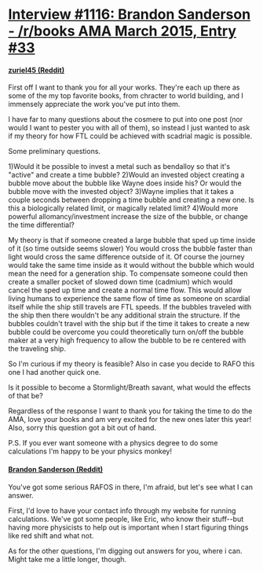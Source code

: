 # [Interview #1116: Brandon Sanderson - /r/books AMA March 2015, Entry #33](https://www.theoryland.com/intvmain.php?i=1116#33)

#### [zuriel45 (Reddit)](http://www.reddit.com/r/books/comments/2ytg2h/im_novelist_brandon_sanderson_ama/cpcrc9u)

First off I want to thank you for all your works. They're each up there as some of the my top favorite books, from chracter to world building, and I immensely appreciate the work you've put into them.

I have far to many questions about the cosmere to put into one post (nor would I want to pester you with all of them), so instead I just wanted to ask if my theory for how FTL could be achieved with scadrial magic is possible.

Some preliminary questions.

1)Would it be possible to invest a metal such as bendalloy so that it's "active" and create a time bubble? 2)Would an invested object creating a bubble move about the bubble like Wayne does inside his? Or would the bubble move with the invested object? 3)Wayne implies that it takes a couple seconds between dropping a time bubble and creating a new one. Is this a biologically related limit, or magically related limit? 4)Would more powerful allomancy/investment increase the size of the bubble, or change the time differential?

My theory is that if someone created a large bubble that sped up time inside of it (so time outside seems slower) You would cross the bubble faster than light would cross the same difference outside of it. Of course the journey would take the same time inside as it would without the bubble which would mean the need for a generation ship. To compensate someone could then create a smaller pocket of slowed down time (cadmium) which would cancel the sped up time and create a normal time flow. This would allow living humans to experience the same flow of time as someone on scardial itself while the ship still travels are FTL speeds. If the bubbles traveled with the ship then there wouldn't be any additional strain the structure. If the bubbles couldn't travel with the ship but if the time it takes to create a new bubble could be overcome you could theoretically turn on/off the bubble maker at a very high frequency to allow the bubble to be re centered with the traveling ship.

So I'm curious if my theory is feasible? Also in case you decide to RAFO this one I had another quick one.

Is it possible to become a Stormlight/Breath savant, what would the effects of that be?

Regardless of the response I want to thank you for taking the time to do the AMA, love your books and am very excited for the new ones later this year! Also, sorry this question got a bit out of hand.

P.S. If you ever want someone with a physics degree to do some calculations I'm happy to be your physics monkey!

#### [Brandon Sanderson (Reddit)](http://www.reddit.com/r/books/comments/2ytg2h/im_novelist_brandon_sanderson_ama/cpdf4xx)

You've got some serious RAFOS in there, I'm afraid, but let's see what I can answer.

First, I'd love to have your contact info through my website for running calculations. We've got some people, like Eric, who know their stuff--but having more physicists to help out is important when I start figuring things like red shift and what not.

As for the other questions, I'm digging out answers for you, where i can. Might take me a little longer, though.

